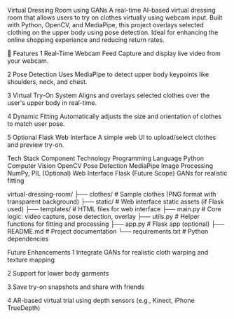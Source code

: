 Virtual Dressing Room using GANs
A real-time AI-based virtual dressing room that allows users to try on clothes virtually using webcam input. Built with Python, OpenCV, and MediaPipe, this project overlays selected clothing on the upper body using pose detection. Ideal for enhancing the online shopping experience and reducing return rates.

🚀 Features
1 Real-Time Webcam Feed
Capture and display live video from your webcam.

2 Pose Detection
Uses MediaPipe to detect upper body keypoints like shoulders, neck, and chest.

3 Virtual Try-On System
Aligns and overlays selected clothes over the user's upper body in real-time.

4 Dynamic Fitting
Automatically adjusts the size and orientation of clothes to match user pose.

5 Optional Flask Web Interface
A simple web UI to upload/select clothes and preview try-on.

Tech Stack
Component	Technology
Programming Language	Python
Computer Vision	OpenCV
Pose Detection	MediaPipe
Image Processing	NumPy, PIL
(Optional) Web Interface	Flask
(Future Scope)	GANs for realistic fitting

virtual-dressing-room/
├── clothes/              # Sample clothes (PNG format with transparent background)
├── static/               # Web interface static assets (if Flask used)
├── templates/            # HTML files for web interface
├── main.py               # Core logic: video capture, pose detection, overlay
├── utils.py              # Helper functions for fitting and processing
├── app.py                # Flask app (optional)
├── README.md             # Project documentation
└── requirements.txt      # Python dependencies


Future Enhancements
1 Integrate GANs for realistic cloth warping and texture mapping

2 Support for lower body garments

3 Save try-on snapshots and share with friends

4 AR-based virtual trial using depth sensors (e.g., Kinect, iPhone TrueDepth)

